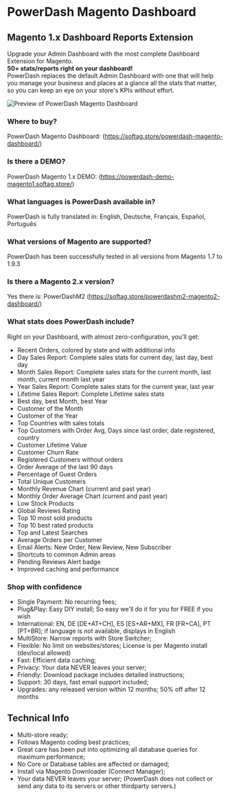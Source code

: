 # PowerDash Magento Dashboard

## Magento 1.x Dashboard Reports Extension

Upgrade your Admin Dashboard with the most complete Dashboard Extension for Magento.  
**50+ stats/reports right on your dashboard!**  
PowerDash replaces the default Admin Dashboard with one that will help you manage your business and places at a glance all the stats that matter, so you can keep an eye on your store's KPIs without effort.

![Preview of PowerDash Magento Dashboard](https://softag.store/media/m1connect-feat.jpg)


### Where to buy?
PowerDash Magento Dashboard: (https://softag.store/powerdash-magento-dashboard/)

### Is there a DEMO?
PowerDash Magento 1.x DEMO: (https://powerdash-demo-magento1.softag.store/)

### What languages is PowerDash available in?
PowerDash is fully translated in: English, Deutsche, Français, Español, Português

### What versions of Magento are supported?
PowerDash has been successfully tested in all versions from Magento 1.7 to 1.9.3

### Is there a Magento 2.x version?
Yes there is: PowerDashM2 (https://softag.store/powerdashm2-magento2-dashboard/)

### What stats does PowerDash include?
Right on your Dashboard, with almost zero-configuration, you'll get:

- Recent Orders, colored by state and with additional info
- Day Sales Report: Complete sales stats for current day, last day, best day
- Month Sales Report: Complete sales stats for the current month, last month, current month last year
- Year Sales Report: Complete sales stats for the current year, last year
- Lifetime Sales Report: Complete Lifetime sales stats
- Best day, best Month, best Year
- Customer of the Month
- Customer of the Year
- Top Countries with sales totals
- Top Customers with Order Avg, Days since last order, date registered, country
- Customer Lifetime Value
- Customer Churn Rate
- Registered Customers without orders
- Order Average of the last 90 days
- Percentage of Guest Orders
- Total Unique Customers
- Monthly Revenue Chart (current and past year)
- Monthly Order Average Chart (current and past year)
- Low Stock Products
- Global Reviews Rating
- Top 10 most sold products
- Top 10 best rated products
- Top and Latest Searches
- Average Orders per Customer
- Email Alerts: New Order, New Review, New Subscriber
- Shortcuts to common Admin areas
- Pending Reviews Alert badge
- Improved caching and performance


### Shop with confidence
- Single Payment: No recurring fees;
- Plug&Play: Easy DIY install;
  So easy we'll do it for you for FREE if you wish
- International: EN, DE [DE+AT+CH], ES [ES+AR+MX], FR [FR+CA], PT [PT+BR];
  if language is not available, displays in English
- MultiStore: Narrow reports with Store Switcher;
- Flexible: No limit on websites/stores;
  License is per Magento install (dev/local allowed)
- Fast: Efficient data caching;
- Privacy: Your data NEVER leaves your server;
- Friendly: Download package includes detailed instructions;
- Support: 30 days, fast email support included;
- Upgrades: any released version within 12 months;
  50% off after 12 months




## Technical Info
- Multi-store ready;
- Follows Magento coding best practices;
- Great care has been put into optimizing all database queries for maximum performance;
- No Core or Database tables are affected or damaged;
- Install via Magento Downloader (Connect Manager);
- Your data NEVER leaves your server;
  (PowerDash does not collect or send any data to its servers or other thirdparty servers.)


